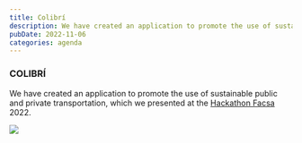 ```yaml
---
title: Colibrí
description: We have created an application to promote the use of sustainable public and private transportation, presented at the Hackathon Facsa 2022.
pubDate: 2022-11-06
categories: agenda
---
```


### COLIBRÍ

We have created an application to promote the use of sustainable public and private transportation, which we presented at the [Hackathon Facsa](https://hackathoncastellon.es/) 2022.

![](images/Colibri.gif)
